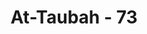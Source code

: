 ---
title: "At-Taubah - 73"
no: 73
arabic_no: ٧٣
ayah: يٰٓاَيُّهَا النَّبِيُّ جَاهِدِ الْكُفَّارَ وَالْمُنٰفِقِيْنَ وَاغْلُظْ عَلَيْهِمْ ۗوَمَأْوٰىهُمْ جَهَنَّمُ وَبِئْسَ الْمَصِيْرُ 
translation: "Wahai Nabi! Berjihadlah (melawan) orang-orang kafir dan orang-orang munafik, dan bersikap keraslah terhadap mereka. Tempat mereka adalah neraka Jahanam. Dan itulah seburuk-buruk tempat kembali."
tafsir: "Ayat ini mengandung perintah kepada Nabi Muhammad agar melakukan jihad terhadap orang-orang kafir dan orang-orang munafik dan memperlakukan mereka itu dengan perlakuan yang keras. Melakukan jihad kepada orang-orang kafir adalah dengan pedang, sedang melakukan jihad kepada orang-orang munafik ialah menyadarkan mereka sebaik-baiknya dengan mengemukakan hujjah-hujjah yang diperlukan. Orang kafir seperti orang Yahudi menyakiti Nabi dengan cara yang menyakitkan perasaan; mereka mengucapkan kalimat salam kepada Nabi dengan mengubah kata \"Assalamualaikum\" dengan \"Assamulaikum\", ucapan yang berarti \"Juga kematian atas kamu\" dan Nabi pun tentulah membalasnya dengan ucapan: \"Waalaikum\" yang berarti \"Juga kematian atas kamu\". Di samping itu mereka sering pula melanggar perjanjian. Terhadap orang-orang munafik Nabi selalu memperlakukan mereka dengan lemah-lembut sebagaimana halnya memperlakukan orang-orang mukmin. Tetapi sebaliknya orang-orang munafik selalu menyakiti Nabi, misalnya dengan melancarkan tuduhan-tuduhan yang mengutarakan bahwa Nabi itu pilih kasih dalam membagi harta rampasan perang dan zakat. Nabi mudah percaya kepada laporan tanpa diteliti dan sebagainya yang maksudnya mengejek Nabi. Oleh karena itu, Allah memerintahkan agar Nabi Muhammad bertindak keras kepada mereka dengan maksud memberikan pelajaran kepada mereka dengan harapan agar mereka menjadi sadar.\n\nSikap keras yang Nabi jalankan itu suatu siasat yang diatur oleh Allah dan kenyataannya berhasil.Dengan perlakuan seperti itu banyak orang-orang yang kafir dan munafik bertobat dan kembali beriman. Tetapi orang-orang yang masih belum sadar karena hanyut dan tenggelam dalam kemunafikan atau kekufuran, tempat mereka adalah neraka Jahanam untuk selama-lamanya, tempat paling buruk di akhirat."
---